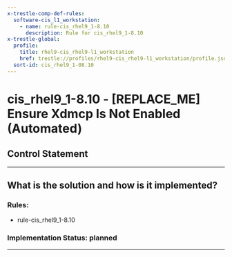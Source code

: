 ```yaml
---
x-trestle-comp-def-rules:
  software-cis_l1_workstation:
    - name: rule-cis_rhel9_1-8.10
      description: Rule for cis_rhel9_1-8.10
x-trestle-global:
  profile:
    title: rhel9-cis_rhel9-l1_workstation
    href: trestle://profiles/rhel9-cis_rhel9-l1_workstation/profile.json
  sort-id: cis_rhel9_1-08.10
---
```


# cis_rhel9_1-8.10 - \[REPLACE_ME\] Ensure Xdmcp Is Not Enabled (Automated)

## Control Statement

______________________________________________________________________

## What is the solution and how is it implemented?

<!-- For implementation status enter one of: implemented, partial, planned, alternative, not-applicable -->

<!-- Note that the list of rules under ### Rules: is read-only and changes will not be captured after assembly to JSON -->

<!-- Add control implementation description here for control: cis_rhel9_1-8.10 -->

### Rules:

  - rule-cis_rhel9_1-8.10

### Implementation Status: planned

______________________________________________________________________
